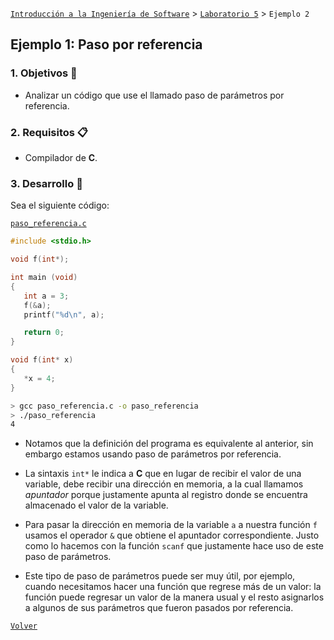 [`Introducción a la Ingeniería de Software`](../../README.md) > [`Laboratorio 5`](../README.md) > `Ejemplo 2`

## Ejemplo 1: Paso por referencia

### 1. Objetivos :dart:

- Analizar un código que use el llamado paso de parámetros por referencia.

### 2. Requisitos :clipboard:

- Compilador de __C__.

### 3. Desarrollo :rocket:

Sea el siguiente código:

[`paso_referencia.c`](codigos/paso_referencia.c)

```c
#include <stdio.h>

void f(int*);

int main (void)
{
   int a = 3;
   f(&a);
   printf("%d\n", a);

   return 0;
}

void f(int* x)
{
   *x = 4;
}
```

```bash
> gcc paso_referencia.c -o paso_referencia
> ./paso_referencia
4
```

- Notamos que la definición del programa es equivalente al anterior, sin embargo estamos usando paso de parámetros por referencia.

- La sintaxis `int*` le indica a __C__ que en lugar de recibir el valor de una variable, debe recibir una dirección en memoria, a la cual llamamos *apuntador* porque justamente apunta al registro donde se encuentra almacenado el valor de la variable.

- Para pasar la dirección en memoria de la variable `a` a nuestra función `f` usamos el operador `&` que obtiene el apuntador correspondiente. Justo como lo hacemos con la función `scanf` que justamente hace uso de este paso de parámetros.

- Este tipo de paso de parámetros puede ser muy útil, por ejemplo, cuando necesitamos hacer una función que regrese más de un valor: la función puede regresar un valor de la manera usual y el resto asignarlos a algunos de sus parámetros que fueron pasados por referencia.
   
[`Volver`](../README.md)
